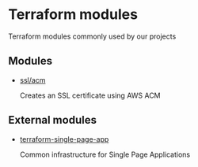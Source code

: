 # Terraform modules

Terraform modules commonly used by our projects

## Modules

- [ssl/acm](./ssl/acm)

  Creates an SSL certificate using AWS ACM

## External modules

- [terraform-single-page-app](https://github.com/codequest-eu/terraform-single-page-app)

  Common infrastructure for Single Page Applications
